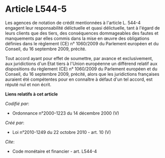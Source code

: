 # Article L544-5

Les agences de notation de crédit mentionnées à l'article L. 544-4 engagent leur responsabilité délictuelle et quasi
délictuelle, tant à l'égard de leurs clients que des tiers, des conséquences dommageables des fautes et manquements par elles
commis dans la mise en œuvre des obligations définies dans le règlement (CE) n° 1060/2009 du Parlement européen et du
Conseil, du 16 septembre 2009, précité.

Tout accord ayant pour effet de soumettre, par avance et exclusivement, aux juridictions d'un Etat tiers à l'Union européenne
un différend relatif aux dispositions du règlement (CE) n° 1060/2009 du Parlement européen et du Conseil, du 16 septembre
2009, précité, alors que les juridictions françaises auraient été compétentes pour en connaître à défaut d'un tel accord, est
réputé nul et non écrit.

**Liens relatifs à cet article**

_Codifié par_:

  - Ordonnance n°2000-1223 du 14 décembre 2000 (V)

_Créé par_:

  - Loi n°2010-1249 du 22 octobre 2010 - art. 10 (V)

_Cite_:

  - Code monétaire et financier - art. L544-4
